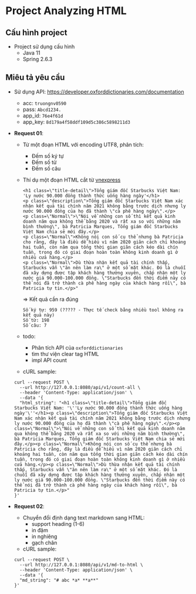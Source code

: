 # Project Analyzing HTML

## Cấu hình project 
- Project sử dụng cấu hình
  - Java 11
  - Spring 2.6.3

## Miêu tả yêu cầu
- Sử dụng API: https://developer.oxforddictionaries.com/documentation
  - acc: `truongnv0590`
  - pass: `Abcd1234.`
  - app_id: `76e4f61d`
  - app_key: `8d179a4f58ddf109d5c386c5898211d3`

- <b>Request 01</b>:
  - Từ một đoạn HTML với encoding UTF8, phân tích:
      - Đếm số ký tự
      - Đếm số từ
      - Đếm số câu
  
  - Thí dụ một đoạn HTML cắt từ [vnexpress](https://vnexpress.net/tong-giam-doc-starbucks-viet-nam-ly-nuoc-90-000-dong-thanh-thuc-uong-hang-ngay-4412396.html)
    ```
    <h1 class=\"title-detail\">Tổng giám đốc Starbucks Việt Nam: 'Ly nước 90.000 đồng thành thức uống hàng ngày'</h1>
    <p class=\"description\">Tổng giám đốc Starbucks Việt Nam xác nhận kết quả tài chính năm 2021 không bằng trước dịch nhưng ly nước 90.000 đồng của họ đã thành \"cà phê hàng ngày\".</p>
    <p class=\"Normal\">\"Nói về những con số thì kết quả kinh doanh năm qua không thể bằng 2020 và rất xa so với những năm bình thường\", bà Patricia Marques, Tổng giám đốc Starbucks Việt Nam chia sẻ mới đây.</p>
    <p class=\"Normal\">Không nói con số cụ thể nhưng bà Patricia cho rằng, đây là điều dễ hiểu vì năm 2020 giãn cách chỉ khoảng hai tuần, còn năm qua tổng thời gian giãn cách kéo dài chín tuần, trong đó có giai đoạn hoàn toàn không kinh doanh gì ở nhiều cửa hàng.</p>
    <p class=\"Normal\">Dù thừa nhận kết quả tài chính thấp, Starbucks vẫn \"ăn nên làm ra\" ở một số mặt khác. Đó là chuỗi đã xây dựng được tập khách hàng thường xuyên, chấp nhận một ly nước giá 90.000-100.000 đồng. \"Starbucks đến thời điểm này có thể nói đã trở thành cà phê hàng ngày của khách hàng rồi\", bà Patricia tự tin.</p>"
    ```  
    => Kết quả cần ra đúng
    ```
    Số ký tự: 959 (????? - Thực tế check bằng nhiều tool không ra kết quả này)
    Số từ: 198
    Số câu: 7
    ```
  - todo:
    - Phân tích API của `oxforddictionaries`
    - tìm thư viện clear tag HTML
    - impl API count 
  
  - cURL sample: 
  ```
  curl --request POST \
    --url http://127.0.0.1:8080/api/v1/count-all \
    --header 'Content-Type: application/json' \
    --data '{
    "html_string": "<h1 class=\"title-detail\">Tổng giám đốc Starbucks Việt Nam: '\''Ly nước 90.000 đồng thành thức uống hàng ngày'\''</h1><p class=\"description\">Tổng giám đốc Starbucks Việt Nam xác nhận kết quả tài chính năm 2021 không bằng trước dịch nhưng ly nước 90.000 đồng của họ đã thành \"cà phê hàng ngày\".</p><p class=\"Normal\">\"Nói về những con số thì kết quả kinh doanh năm qua không thể bằng 2020 và rất xa so với những năm bình thường\", bà Patricia Marques, Tổng giám đốc Starbucks Việt Nam chia sẻ mới đây.</p><p class=\"Normal\">Không nói con số cụ thể nhưng bà Patricia cho rằng, đây là điều dễ hiểu vì năm 2020 giãn cách chỉ khoảng hai tuần, còn năm qua tổng thời gian giãn cách kéo dài chín tuần, trong đó có giai đoạn hoàn toàn không kinh doanh gì ở nhiều cửa hàng.</p><p class=\"Normal\">Dù thừa nhận kết quả tài chính thấp, Starbucks vẫn \"ăn nên làm ra\" ở một số mặt khác. Đó là chuỗi đã xây dựng được tập khách hàng thường xuyên, chấp nhận một ly nước giá 90.000-100.000 đồng. \"Starbucks đến thời điểm này có thể nói đã trở thành cà phê hàng ngày của khách hàng rồi\", bà Patricia tự tin.</p>"
  }'
  ```

- <b>Request 02</b>:
  - Chuyển đổi định dạng text markdown sang HTML:
    - support heading (1-6)
    - in đậm
    - in nghiêng
    - gạch chân
  - cURL sample:
  ```
  curl --request POST \
    --url http://127.0.0.1:8080/api/v1/md-to-html \
    --header 'Content-Type: application/json' \
    --data '{
    "md_string": "# abc *a* **a**"
  }'
  ```

